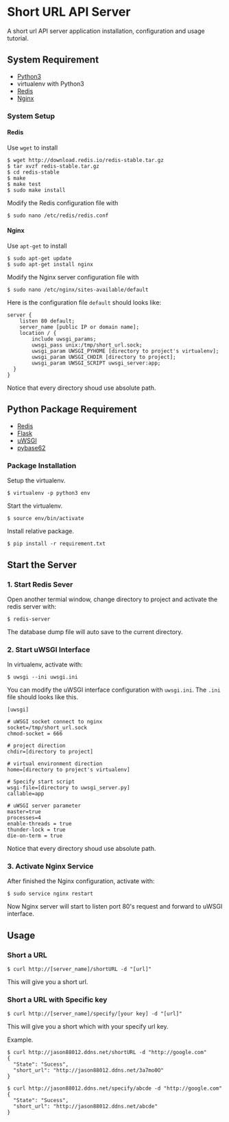 # Short URL API Server
A short url API server application installation, configuration and usage tutorial.
## System Requirement
* [Python3](https://www.python.org/downloads/)
* virtualenv with Python3
* [Redis](https://redis.io/download)
* [Nginx](https://www.nginx.com/)

### System Setup
#### Redis
Use `wget` to install
```
$ wget http://download.redis.io/redis-stable.tar.gz
$ tar xvzf redis-stable.tar.gz
$ cd redis-stable
$ make
$ make test
$ sudo make install
```
Modify the Redis configuration file with
```
$ sudo nano /etc/redis/redis.conf
```

#### Nginx
Use `apt-get` to install
```
$ sudo apt-get update
$ sudo apt-get install nginx
```
Modify the Nginx server configuration file with
```
$ sudo nano /etc/nginx/sites-available/default
```
Here is the configuration file `default` should looks like:
```
server { 
    listen 80 default;
    server_name [public IP or domain name];
    location / { 
        include uwsgi_params;
        uwsgi_pass unix:/tmp/short_url.sock;
        uwsgi_param UWSGI_PYHOME [directory to project's virtualenv]; 
        uwsgi_param UWSGI_CHDIR [directory to project];
        uwsgi_param UWSGI_SCRIPT uwsgi_server:app;
  }
}
```
Notice that every directory shoud use absolute path.


## Python Package Requirement
* [Redis](https://github.com/andymccurdy/redis-py)
* [Flask](http://flask.pocoo.org/)
* [uWSGI](https://uwsgi-docs.readthedocs.io/en/latest/)
* [pybase62](https://github.com/suminb/base62)

### Package Installation
Setup the virtualenv.
```
$ virtualenv -p python3 env
```
Start the virtualenv.
```
$ source env/bin/activate
```
Install relative package.
```
$ pip install -r requirement.txt
```

## Start the Server
### 1. Start Redis Sever
Open another termial window, change directory to project and activate the redis server with:
```
$ redis-server
```
The database dump file will auto save to the current directory.

### 2. Start uWSGI Interface
In virtualenv, activate with:
```
$ uwsgi --ini uwsgi.ini
```
You can modify the uWSGI interface configuration with `uwsgi.ini`.
The `.ini` file should looks like this.
```
[uwsgi]

# uWSGI socket connect to nginx
socket=/tmp/short_url.sock
chmod-socket = 666

# project direction
chdir=[directory to project]

# virtual environment direction
home=[directory to project's virtualenv]

# Specify start script
wsgi-file=[directory to uwsgi_server.py]
callable=app

# uWSGI server parameter
master=true
processes=4
enable-threads = true
thunder-lock = true
die-on-term = true
```
Notice that every directory shoud use absolute path.

### 3. Activate Nginx Service
After finished the Nginx configuration, activate with:
```
$ sudo service nginx restart
```
Now Nginx server will start to listen port 80's request and forward to uWSGI interface.

## Usage
### Short a URL
```
$ curl http://[server_name]/shortURL -d "[url]"
```
This will give you a short url.

### Short a URL with Specific key
```
$ curl http://[server_name]/specify/[your key] -d "[url]"
```
This will give you a short which with your specify url key.

Example.
```
$ curl http://jason88012.ddns.net/shortURL -d "http://google.com"
{
  "State": "Sucess", 
  "short_url": "http://jason88012.ddns.net/3a7mo0O"
}

$ curl http://jason88012.ddns.net/specify/abcde -d "http://google.com"
{
  "State": "Sucess", 
  "short_url": "http://jason88012.ddns.net/abcde"
}
```

